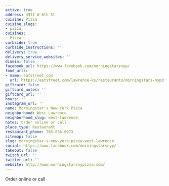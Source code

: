 ```yaml
---
active: true
address: 4931 W 6th St
cuisine: Pizza
cuisine_slugs:
- pizza
cuisines:
- Pizza
curbside: true
curbside_instructions: ''
delivery: true
delivery_service_websites: ''
dinein: false
facebook_url: https://www.facebook.com/morningstarsnyp/
food_urls:
- name: eatstreet.com
  url: https://eatstreet.com/lawrence-ks/restaurants/morningstars-nypd
giftcard: false
giftcard_notes: ''
giftcard_url: ''
hours: ''
instagram_url: ''
name: Morningstar's New York Pizza
neighborhood: West Lawrence
neighborhood_slug: west-lawrence
notes: Order online or call
place_type: Restaurant
restaurant_phone: 785-856-6973
sitemap: false
slug: morningstar-s-new-york-pizza-west-lawrence
social: https://www.facebook.com/morningstarsnyp/
takeout: false
twitch_url: ''
twitter_url: ''
website: http://www.morningstarsnypizza.com/
---
```


Order online or call